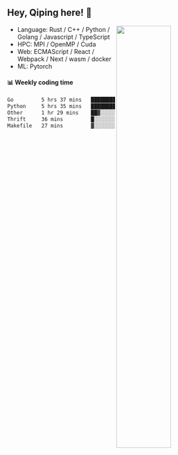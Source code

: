 

## Hey, Qiping here! :wave:

[<img align="right" width="50%" src="https://github-readme-stats.vercel.app/api?username=ppppqp&theme=dark&show_icons=true">](https://metrics.lecoq.io/ppppqp?template=classic)



-   Language: Rust / C++ / Python / Golang / Javascript / TypeScript
-   HPC: MPI / OpenMP / Cuda
-   Web: ECMAScript / React / Webpack / Next / wasm / docker
-   ML: Pytorch



#### :bar_chart: Weekly coding time

<!--START_SECTION:waka-->

```txt
Go         5 hrs 37 mins   █████████▓░░░░░░░░░░░░░░░   38.52 %
Python     5 hrs 35 mins   █████████▓░░░░░░░░░░░░░░░   38.39 %
Other      1 hr 29 mins    ██▓░░░░░░░░░░░░░░░░░░░░░░   10.20 %
Thrift     36 mins         █░░░░░░░░░░░░░░░░░░░░░░░░   04.14 %
Makefile   27 mins         ▓░░░░░░░░░░░░░░░░░░░░░░░░   03.09 %
```

<!--END_SECTION:waka-->
